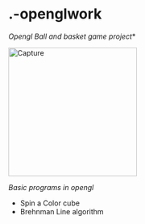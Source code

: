 # .-openglwork

*Opengl Ball and basket game project**


<img width="255" alt="Capture" src="https://user-images.githubusercontent.com/81964222/166149648-4e5a6a6e-4785-4d47-b3c4-9e9c7fd8dd3b.PNG">



*Basic programs in opengl*
 - Spin a Color cube
 - Brehnman Line algorithm
